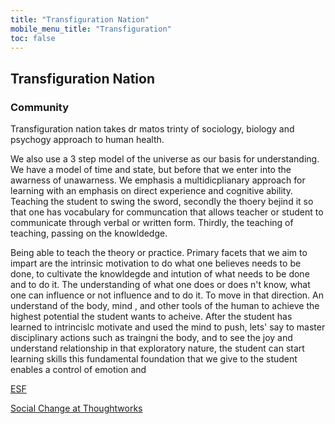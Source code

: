 ```yaml
---
title: "Transfiguration Nation"
mobile_menu_title: "Transfiguration"
toc: false
---
```


## Transfiguration Nation

### Community 

Transfiguration nation takes dr matos trinty of sociology, biology and psychogy approach to human health. 

We also use a 3 step model of the universe as our basis for understanding. We have a model of time and state, but before that we enter into the awarness of unawarness. We emphasis a multidicplianary approach for learning with an emphasis on direct experience and cognitive ability. Teaching the student to swing the sword, secondly the thoery bejind it so that one has vocabulary for communcation that allows teacher or student to communicate through verbal or written form. Thirdly, the teaching of teaching, passing on the knowldedge.

Being able to teach the theory or practice. Primary facets that we aim to impart are the intrinsic motivation to do what one believes needs to be done, to cultivate the knowldegde and intution of what needs to be done and to do it. The understanding of what one does or does n't know, what one can influence or not influence and to do it. To move in that direction. An understand of the body, mind , and other tools of the human to achieve the highest potential the student wants to acheive. After the student has learned to intrincislc motivate and used the mind to push, lets' say to master disciplinary actions such as traingni the body, and to see the joy and understand relationship in that exploratory nature, the student can start learning skills this fundamental foundation that we give to the student enables a control of emotion and 



[ESF](https://ec.europa.eu/esf/main.jsp?catId=375&langId=en)

[Social Change at Thoughtworks](https://www.thoughtworks.com/social-change)
